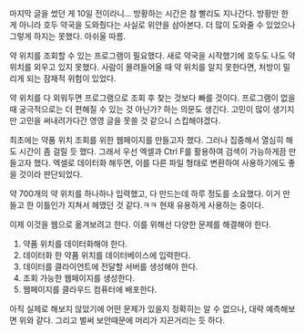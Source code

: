 마지막 글을 썼던 게 10일 전이라니...
방황하는 시간은 참 빨리도 지나간다.
방황만 한 게 아니라 호두 약국을 도와줬다는 사실로 위안을 삼아본다.
더 많이 도와줄 수 있었으나 그렇게 하지는 못했다.
아쉬울 따름.

약 위치를 조회할 수 있는 프로그램이 필요했다.
새로 약국을 시작했기에 호두도 나도 약 위치를 외우고 있지 못했다.
사람이 몰려들어올 때 약 위치를 알지 못한다면,
처방이 밀리게 되는 잠재적 위험이 있었다.

약 위치를 다 외워두면 프로그램으로 조회 후 찾는 것보다 빠를 것이다.
프로그램이 없을 때 궁극적으로는 더 편해질 수 있는 것 아닌가? 하는 의문도 생긴다.
고민이 많이 생기지만 고민을 써내려가다간 영영 글을 못쓸 것 같으니 스킵해야겠다.

최초에는 약품 위치 조회를 위한 웹페이지를 만들고자 했다.
그러나 집중해서 열심히 해도 시간이 좀 걸릴 듯 했다.
그래서 우선 엑셀과 Ctrl F를 활용하여 검색이 가능하게끔 만들고자 했다.
엑셀로 데이터화 해두면, 이를 다른 파일 형태로 변환하여 사용하기에도 좋을 것이라 판단되었다.

약 700개의 약 위치를 하나하나 입력했고, 다 만드는데 하루 정도를 소요했다.
이거 만들고 한 이틀인가 지쳐서 헤맸던 것 같다.ㅋㅋ
현재 유용하게 사용하는 중이다.

이제 이것을 웹으로 옮겨보려고 한다.
이를 위해선 다양한 문제를 해결해야 한다.

1. 약품 위치를 데이터화해야 한다.
2. 데이터화 한 약품 위치를 데이터베이스에 입력한다.
3. 데이터를 클라이언트에 전달할 서버를 생성해야 한다.
4. 조회 가능한 웹페이지를 생성한다.
5. 웹페이지를 클라우드 컴퓨터에 배포한다.

아직 실제로 해보지 않았기에 어떤 문제가 있을지 정확히는 알 수 없으나,
대략 예측해보면 위와 같다.
그리고 벌써 보안때문에 머리가 지끈거리는 듯 하다.


